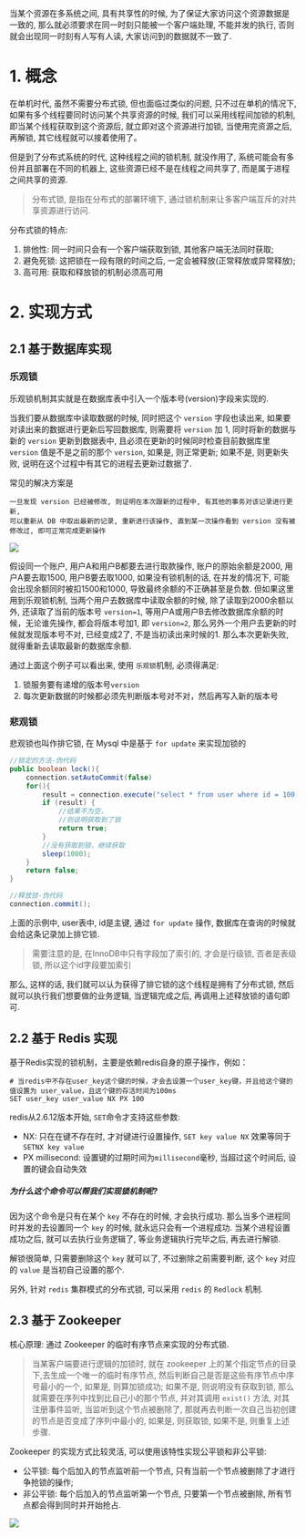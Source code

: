 当某个资源在多系统之间, 具有共享性的时候, 为了保证大家访问这个资源数据是一致的, 那么就必须要求在同一时刻只能被一个客户端处理, 不能并发的执行, 否则就会出现同一时刻有人写有人读, 大家访问到的数据就不一致了.

# 1. 概念
在单机时代, 虽然不需要分布式锁, 但也面临过类似的问题, 只不过在单机的情况下, 如果有多个线程要同时访问某个共享资源的时候, 我们可以采用线程间加锁的机制,  即当某个线程获取到这个资源后, 就立即对这个资源进行加锁, 当使用完资源之后, 再解锁, 其它线程就可以接着使用了。

但是到了分布式系统的时代, 这种线程之间的锁机制, 就没作用了, 系统可能会有多份并且部署在不同的机器上, 这些资源已经不是在线程之间共享了, 而是属于进程之间共享的资源.

> 分布式锁, 是指在分布式的部署环境下, 通过锁机制来让多客户端互斥的对共享资源进行访问.

分布式锁的特点:
1. 排他性: 同一时间只会有一个客户端获取到锁, 其他客户端无法同时获取;
2. 避免死锁: 这把锁在一段有限的时间之后, 一定会被释放(正常释放或异常释放);
3. 高可用: 获取和释放锁的机制必须高可用

# 2. 实现方式
## 2.1 基于数据库实现
### 乐观锁

乐观锁机制其实就是在数据库表中引入一个版本号(version)字段来实现的.

当我们要从数据库中读取数据的时候, 同时把这个 `version` 字段也读出来, 如果要对读出来的数据进行更新后写回数据库, 则需要将 `version` 加 1, 同时将新的数据与新的 `version` 更新到数据表中, 且必须在更新的时候同时检查目前数据库里 `version` 值是不是之前的那个 `version`, 如果是, 则正常更新; 如果不是, 则更新失败, 说明在这个过程中有其它的进程去更新过数据了.

常见的解决方案是

    一旦发现 version 已经被修改, 则证明在本次跟新的过程中, 有其他的事务对该记录进行更新,
    可以重新从 DB 中取出最新的记录, 重新进行该操作, 直到某一次操作看到 version 没有被修改过, 即可正常完成更新操作
    
![](http://oetw0yrii.bkt.clouddn.com/18-8-27/49285373.jpg)

假设同一个账户, 用户A和用户B都要去进行取款操作, 账户的原始余额是2000, 用户A要去取1500, 用户B要去取1000, 如果没有锁机制的话, 在并发的情况下, 可能会出现余额同时被扣1500和1000, 导致最终余额的不正确甚至是负数. 但如果这里用到乐观锁机制, 当两个用户去数据库中读取余额的时候, 除了读取到2000余额以外, 还读取了当前的版本号 `version=1`, 等用户A或用户B去修改数据库余额的时候，无论谁先操作, 都会将版本号加1, 即 `version=2`, 那么另外一个用户去更新的时候就发现版本号不对, 已经变成2了, 不是当初读出来时候的1. 那么本次更新失败, 就得重新去读取最新的数据库余额.

通过上面这个例子可以看出来, 使用 `乐观锁`机制, 必须得满足:
1. 锁服务要有递增的版本号`version`
2. 每次更新数据的时候都必须先判断版本号对不对，然后再写入新的版本号


### 悲观锁
悲观锁也叫作排它锁, 在 Mysql 中是基于 `for update` 来实现加锁的

```java
//锁定的方法-伪代码
public boolean lock(){
    connection.setAutoCommit(false)
    for(){
        result = connection.execute("select * from user where id = 100 for update;")
        if (result) {
            //结果不为空，
            //则说明获取到了锁
            return true;
        }
        //没有获取到锁，继续获取
        sleep(1000);
    }
    return false;
}

//释放锁-伪代码
connection.commit();
```


上面的示例中, user表中, id是主键, 通过 `for update` 操作, 数据库在查询的时候就会给这条记录加上排它锁.
> 需要注意的是, 在InnoDB中只有字段加了索引的, 才会是行级锁, 否者是表级锁, 所以这个id字段要加索引

那么, 这样的话, 我们就可以认为获得了排它锁的这个线程是拥有了分布式锁, 然后就可以执行我们想要做的业务逻辑, 当逻辑完成之后, 再调用上述释放锁的语句即可.

## 2.2 基于 Redis 实现

基于Redis实现的锁机制，主要是依赖redis自身的原子操作，例如：

    # 当redis中不存在user_key这个键的时候，才会去设置一个user_key键，并且给这个键的值设置为 user_value，且这个键的存活时间为100ms
    SET user_key user_value NX PX 100
    
    
redis从2.6.12版本开始, `SET`命令才支持这些参数:
- NX: 只在在键不存在时, 才对键进行设置操作, `SET key value NX` 效果等同于 `SETNX key value` 
- PX millisecond: 设置键的过期时间为`millisecond`毫秒, 当超过这个时间后, 设置的键会自动失效

##### 为什么这个命令可以帮我们实现锁机制呢? 
因为这个命令是只有在某个 `key` 不存在的时候, 才会执行成功. 那么当多个进程同时并发的去设置同一个 `key` 的时候, 就永远只会有一个进程成功. 
当某个进程设置成功之后, 就可以去执行业务逻辑了, 等业务逻辑执行完毕之后, 再去进行解锁.

解锁很简单, 只需要删除这个 `key` 就可以了, 不过删除之前需要判断, 这个 `key` 对应的 `value` 是当初自己设置的那个.

另外, 针对 `redis` 集群模式的分布式锁, 可以采用 `redis` 的 `Redlock` 机制.

## 2.3 基于 Zookeeper
核心原理: 通过 Zookeeper 的临时有序节点来实现的分布式锁.

>当某客户端要进行逻辑的加锁时, 就在 zookeeper 上的某个指定节点的目录下,去生成一个唯一的临时有序节点,  然后判断自己是否是这些有序节点中序号最小的一个, 如果是, 则算加锁成功; 如果不是, 则说明没有获取到锁, 那么就需要在序列中找到比自己小的那个节点, 并对其调用 `exist()` 方法, 对其注册事件监听, 当监听到这个节点被删除了, 那就再去判断一次自己当初创建的节点是否变成了序列中最小的, 如果是, 则获取锁, 如果不是, 则重复上述步骤.

Zookeeper 的实现方式比较灵活, 可以使用该特性实现公平锁和非公平锁:
- 公平锁: 每个后加入的节点监听前一个节点, 只有当前一个节点被删除了才进行争抢锁的操作;
- 非公平锁: 每个后加入的节点监听第一个节点, 只要第一个节点被删除, 所有节点都会得到同时并开始抢占.

![](http://oetw0yrii.bkt.clouddn.com/18-8-27/95330285.jpg)

